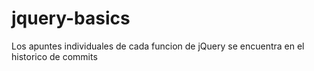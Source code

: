 # jquery-basics

Los apuntes individuales de cada funcion de jQuery se encuentra en el historico de commits
